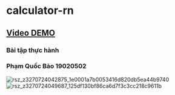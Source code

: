 # calculator-rn

## [Video DEMO](https://drive.google.com/file/d/1VjOH46vhIr0lQ1T63JUuy1-7YP87yDHF/view?usp=sharing)

### Bài tập thực hành

### Phạm Quốc Bảo 19020502

![rsz_z3270724042875_1e0001a7b0053416d820db5ea44b9740](https://user-images.githubusercontent.com/86874072/159017425-77261510-7d97-4888-a18f-d4c8d589bed1.jpg)
![rsz_z3270724049687_125df130bf86ca6d7f3c3cc218c9611b](https://user-images.githubusercontent.com/86874072/159017630-f598a4ac-c7b5-416a-ac7b-f9bec79ef6fa.jpg)
